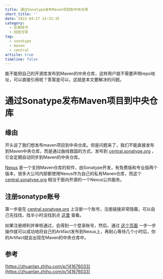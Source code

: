 ```yaml
---
title: 通过Sonatype发布Maven项目到中央仓库
short_title: ''
date: 2022-04-27 14:33:35
category:
  - 实用技巧
  - 经验分享
tag:
  - sonatype
  - maven
  - central
article: true
timeline: false
---
```

能不能把自己的开源库发布到Maven的中央仓库，这样用户就不需要声明repo地址，可以直接引用呢？答案是可以，这就是本文要解决的问题。

<!-- more -->

# 通过Sonatype发布Maven项目到中央仓库

## 缘由

开头说了我们想发布maven项目到中央仓库。但是问题来了，我们不能直接发布到Maven中央仓库，而是通过曲线救国的方式，发布到 [central.sonatype.org](http://central.sonatype.org) ，它会定期自动同步到Maven的中央仓库。

[Nexus](https://www.sonatype.com/nexus-repository-oss) 是一个支持Maven仓库的软件，由Sonatype开发，有免费版和专业版两个版本，很多大公司内部都使用Nexus作为自己的私有Maven仓库，而这个 [central.sonatype.org](https://central.sonatype.org/) 相当于面向开源的一个Nexus公共服务。

## 注册sonatype账号

第一步是在 [central.sonatype.org](https://central.sonatype.org/) 上注册一个账号，注册链接非常隐蔽，可以自己先找找，找半小时没找到点 [这里](https://issues.sonatype.org/secure/Signup!default.jspa) 查看。

如果注册顺利并审核通过，会得到一个登录账号，然后，通过 [这个页面](https://central.sonatype.org/pages/apache-maven.html) 一步一步操作就可以成功地将自己的Artifact发布到Nexus上，再耐心等待几个小时后，你的Artifact就会出现在Maven的中央仓库中。

## 参考

[https://zhuanlan.zhihu.com/p/141676033](https://zhuanlan.zhihu.com/p/141676033)
